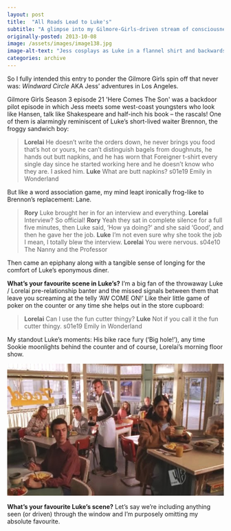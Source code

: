 ```yaml
---
layout: post
title:  "All Roads Lead to Luke's"
subtitle: "A glimpse into my Gilmore-Girls-driven stream of consciousness."
originally-posted: 2013-10-08
image: /assets/images/image138.jpg
image-alt-text: "Jess cosplays as Luke in a flannel shirt and backwards baseball cap"
categories: archive
---
```

So I fully intended this entry to ponder the Gilmore Girls spin off that never was: *Windward Circle* AKA Jess’ adventures in Los Angeles.

Gilmore Girls Season 3 episode 21 'Here Comes The Son' was a backdoor pilot episode in which Jess meets some west-coast youngsters who look like Hansen, talk like Shakespeare and half-inch his book – the rascals! One of them is alarmingly reminiscent of Luke’s short-lived waiter Brennon, the froggy sandwich boy:

> __Lorelai__  He doesn’t write the orders down, he never brings you food that’s hot or yours, he can’t distinguish bagels from doughnuts, he hands out butt napkins, and he has worn that Foreigner t-shirt every single day since he started working here and he doesn’t know who they are. I asked him.
> __Luke__  What are butt napkins?
> <span class="episode-ref">s01e19 Emily in Wonderland</span>

But like a word association game, my mind leapt ironically frog-like to Brennon’s replacement: Lane.

> __Rory__  Luke brought her in for an interview and everything.
> __Lorelai__  Interview? So official!
> __Rory__  Yeah they sat in complete silence for a full five minutes, then Luke said, ‘How ya doing?’ and she said ‘Good’, and then he gave her the job.
> __Luke__  I’m not even sure why she took the job I mean, I totally blew the interview.
> __Lorelai__  You were nervous.
> <span class="episode-ref">s04e10 The Nanny and the Professor</span>

Then came an epiphany along with a tangible sense of longing for the comfort of Luke’s eponymous diner. 

__What’s your favourite scene in Luke’s?__ I’m a big fan of the throwaway Luke / Lorelai pre-relationship banter and the missed signals between them that leave you screaming at the telly ‘AW COME ON!’  Like their little game of poker on the counter or any time she helps out in the store cupboard:

> __Lorelai__  Can I use the fun cutter thingy?
> __Luke__  Not if you call it the fun cutter thingy.
> <span class="episode-ref">s01e19 Emily in Wonderland</span>

My standout Luke’s moments: His bike race fury (‘Big hole!’), any time Sookie moonlights behind the counter and of course, Lorelai’s morning floor show.

![Luke's early morning customers get more than they bargained for](/assets/images/image231.jpg)

**What’s your favourite Luke’s scene?**  Let’s say we’re including anything seen (or driven) through the window and I’m purposely omitting my absolute favourite.